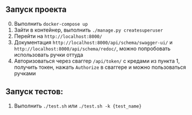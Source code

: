 Запуск проекта
----------------------------------------------------
0. Выполнить `docker-compose up`
1. Зайти в контейнер, выполнить `./manage.py createsuperuser`
2. Перейти на `http://localhost:8000/`
3. Документация `http://localhost:8000/api/schema/swagger-ui/` и `http://localhost:8000/api/schema/redoc/`, можно попробовать использовать ручки оттуда
4. Авторизоваться через сваггер `/api/token/` с кредами из пункта 1, получить токен, нажать `Authorize` в сваггере и можно пользоваться ручками


Запуск тестов:
------------------------------
1. Выполнить `./test.sh` или `./test.sh -k {test_name}`